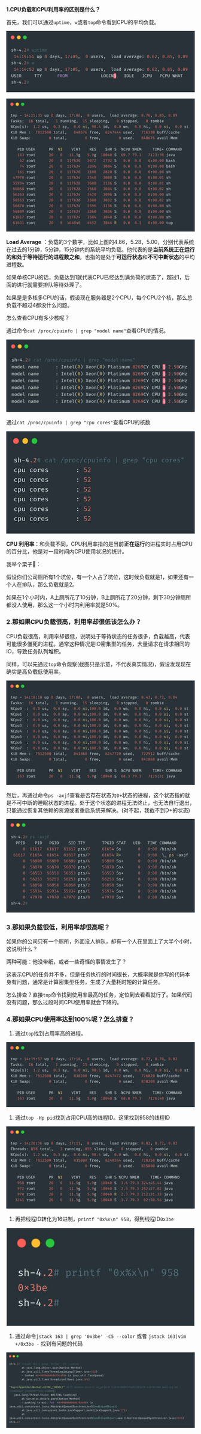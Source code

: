 **1.CPU负载和CPU利用率的区别是什么？**

首先，我们可以通过`uptime`，`w`或者`top`命令看到CPU的平均负载。

![图片](image/640-163930118155650.webp)

![图片](image/640-163930118155651.webp)

**Load Average** ：负载的3个数字，比如上图的4.86，5.28，5.00，分别代表系统在过去的1分钟，5分钟，15分钟内的系统平均负载。他代表的是**当前系统正在运行的和处于等待运行的进程数之和**。也指的是处于**可运行状态**和**不可中断状态**的平均进程数。

如果单核CPU的话，负载达到1就代表CPU已经达到满负荷的状态了，超过1，后面的进行就需要排队等待处理了。

如果是是多核多CPU的话，假设现在服务器是2个CPU，每个CPU2个核，那么总负载不超过4都没什么问题。

怎么查看CPU有多少核呢？

通过命令`cat /proc/cpuinfo | grep "model name"`查看CPU的情况。

![图片](image/640-163930118155652.webp)

通过`cat /proc/cpuinfo | grep "cpu cores"`查看CPU的核数

![图片](image/640-163930118155653.webp)

**CPU 利用率**：和负载不同，CPU利用率指的是当前**正在运行**的进程实时占用CPU的百分比，他是对一段时间内CPU使用状况的统计。

我举个栗子🌰：

假设你们公司厕所有1个坑位，有一个人占了坑位，这时候负载就是1，如果还有一个人在排队，那么负载就是2。

如果在1个小时内，A上厕所花了10分钟，B上厕所花了20分钟，剩下30分钟厕所都没人使用，那么这一个小时内利用率就是50%。

### 2.那如果CPU负载很高，利用率却很低该怎么办？

CPU负载很高，利用率却很低，说明处于等待状态的任务很多，负载越高，代表可能很多僵死的进程。通常这种情况是IO密集型的任务，大量请求在请求相同的IO，导致任务队列堆积。

同样，可以先通过`top`命令观察(截图只是示意，不代表真实情况)，假设发现现在确实是高负载低使用率。

![图片](image/640-163930118155654.webp)

然后，再通过命令`ps -axjf`查看是否存在状态为`D+`状态的进程，这个状态指的就是不可中断的睡眠状态的进程。处于这个状态的进程无法终止，也无法自行退出，只能通过恢复其依赖的资源或者重启系统来解决。(对不起，我截不到D+的状态)

![图片](image/640-163930118155755.webp)

### 3.那如果负载很低，利用率却很高呢？

如果你的公司只有一个厕所，外面没人排队，却有一个人在里面上了大半个小时，这说明什么？

两种可能：他没带纸，或者一些奇怪的事情发生了？

这表示CPU的任务并不多，但是任务执行的时间很长，大概率就是你写的代码本身有问题，通常是计算密集型任务，生成了大量耗时短的计算任务。

怎么排查？直接`top`命令找到使用率最高的任务，定位到去看看就行了。如果代码没有问题，那么过段时间CPU使用率就会下降的。

### 4.那如果CPU使用率达到100%呢？怎么排查？

1. 通过`top`找到占用率高的进程。

![图片](image/640-163930118155756.webp)

1. 通过`top -Hp pid`找到占用CPU高的线程ID。这里找到958的线程ID

![图片](image/640-163930118155757.webp)

1. 再把线程ID转化为16进制，`printf "0x%x\n" 958`，得到线程ID`0x3be`

![图片](image/640-163930118155758.webp)

1. 通过命令`jstack 163 | grep '0x3be' -C5 --color` 或者 `jstack 163|vim +/0x3be -` 找到有问题的代码

![图片](image/640-163930118155759.webp)